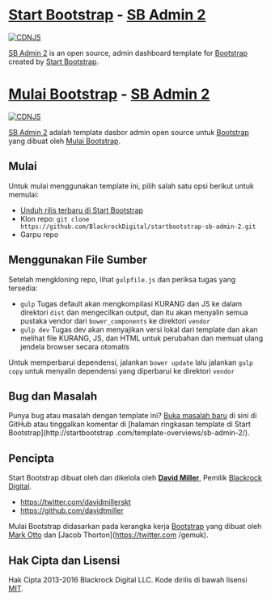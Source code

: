 # [Start Bootstrap](http://startbootstrap.com/) - [SB Admin 2](http://startbootstrap.com/template-overviews/sb-admin-2/)
[![CDNJS](https://img.shields.io/cdnjs/v/startbootstrap-sb-admin-2.svg)](https://cdnjs.com/libraries/startbootstrap-sb-admin-2)

[SB Admin 2](http://startbootstrap.com/template-overviews/sb-admin-2/) is an open source, admin dashboard template for [Bootstrap](http://getbootstrap.com/) created by [Start Bootstrap](http://startbootstrap.com/).

# [Mulai Bootstrap](http://startbootstrap.com/) - [SB Admin 2](http://startbootstrap.com/template-overviews/sb-admin-2/)
[![CDNJS](https://img.shields.io/cdnjs/v/startbootstrap-sb-admin-2.svg)](https://cdnjs.com/libraries/startbootstrap-sb-admin-2)

[SB Admin 2](http://startbootstrap.com/template-overviews/sb-admin-2/) adalah template dasbor admin open source untuk [Bootstrap](http://getbootstrap.com/) yang dibuat oleh [ Mulai Bootstrap](http://startbootstrap.com/).

## Mulai

Untuk mulai menggunakan template ini, pilih salah satu opsi berikut untuk memulai:
* [Unduh rilis terbaru di Start Bootstrap](http://startbootstrap.com/template-overviews/sb-admin-2/)
* Klon repo: `git clone https://github.com/BlackrockDigital/startbootstrap-sb-admin-2.git`
* Garpu repo

## Menggunakan File Sumber

Setelah mengkloning repo, lihat `gulpfile.js` dan periksa tugas yang tersedia:
* `gulp` Tugas default akan mengkompilasi KURANG dan JS ke dalam direktori `dist` dan mengecilkan output, dan itu akan menyalin semua pustaka vendor dari `bower_components` ke direktori `vendor`
* `gulp dev` Tugas dev akan menyajikan versi lokal dari template dan akan melihat file KURANG, JS, dan HTML untuk perubahan dan memuat ulang jendela browser secara otomatis

Untuk memperbarui dependensi, jalankan `bower update` lalu jalankan `gulp copy` untuk menyalin dependensi yang diperbarui ke direktori `vendor`

## Bug dan Masalah

Punya bug atau masalah dengan template ini? [Buka masalah baru](https://github.com/BlackrockDigital/startbootstrap-sb-admin-2/issues) di sini di GitHub atau tinggalkan komentar di [halaman ringkasan template di Start Bootstrap](http://startbootstrap .com/template-overviews/sb-admin-2/).

## Pencipta

Start Bootstrap dibuat oleh dan dikelola oleh **[David Miller](http://davidmiller.io/)**, Pemilik [Blackrock Digital](http://blackrockdigital.io/).

* https://twitter.com/davidmillerskt
* https://github.com/davidtmiller

Mulai Bootstrap didasarkan pada kerangka kerja [Bootstrap](http://getbootstrap.com/) yang dibuat oleh [Mark Otto](https://twitter.com/mdo) dan [Jacob Thorton](https://twitter.com /gemuk).

## Hak Cipta dan Lisensi

Hak Cipta 2013-2016 Blackrock Digital LLC. Kode dirilis di bawah lisensi [MIT](https://github.com/BlackrockDigital/startbootstrap-sb-admin-2/blob/gh-pages/LICENSE).
